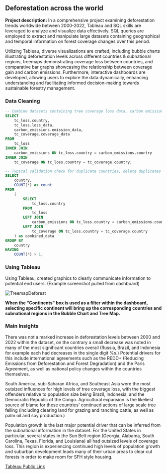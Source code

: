 ## Deforestation across the world 

**Project description:** 
In a comprehensive project examining deforestation trends worldwide between 2000-2022, Tableau and SQL skills are leveraged to analyze and visualize data effectively. SQL queries are employed to extract and manipulate large datasets containing geographical and temporal information on forest coverage changes over this period. 

Utilizing Tableau, diverse visualizations are crafted, including bubble charts illustrating deforestation levels across different countries & subnational regions, treemaps demonstrating coverage loss between countries, and comparative bar graphs showcasing the relationship between coverage gain and carbon emissions. Furthermore, interactive dashboards are developed, allowing users to explore the data dynamically, enhancing understanding and facilitating informed decision-making towards sustainable forestry management.

### Data Cleaning

```sql
-- Combine datasets containing tree coverage loss data, carbon emissions, and total coverage using inner joins
SELECT 
    tc_loss.country,
    tc_loss.loss_data, 
    carbon_emissions.emission_data,
    tc_coverage.coverage_data 
FROM 
    tc_loss
INNER JOIN 
    carbon_emissions ON tc_loss.country = carbon_emissions.country
INNER JOIN 
    tc_coverage ON tc_loss.country = tc_coverage.country;
```

```sql
-- Typical validation check for duplicate countries, delete duplicates following this if present
SELECT 
    country, 
    COUNT(*) as count
FROM 
    (
        SELECT 
            tc_loss.country
        FROM 
            tc_loss
        LEFT JOIN 
            carbon_emissions ON tc_loss.country = carbon_emissions.country
        LEFT JOIN 
            tc_coverage ON tc_loss.country = tc_coverage.country
    ) as combined_data
GROUP BY 
    country
HAVING 
    COUNT(*) > 1;
```

### Using Tableau

Using Tableau, created graphics to clearly communicate information to potential end users. (Example screenshot pulled from dashboard)

![TreemapDeforest](https://github.com/jordanrrice/jordanrrice.github.io/assets/26234385/f3103b5e-629e-490b-9d27-70df22e99af6)

**When the "Continents" box is used as a filter within the dashboard, selecting specific continent will bring up the corresponding countries and subnational regions in the Bubble Chart and Tree Map.**

### Main Insights

There was not a marked increase in deforestation levels between 2000 and 2022 within the dataset, on the contrary a small decrease was noted in many of the most significant countries overall (Russia, Brazil, and Indonesia for example each had decreases in the single digit %s.) Potential drivers for this include international agreements such as the REDD+ (Reducing Emissions from Deforestation and Forest Degradation) and the Paris Agreement, as well as national policy changes within the countries themselves.

South America, sub-Saharan Africa, and Southeast Asia were the most outsized influences for high levels of tree coverage loss, with the biggest offenders relative to population size being Brazil, Indonesia, and the Democratic Republic of the Congo. Agricultural expansion is the likeliest source of blame for these countries' continued actions of large scale tree felling (including clearing land for grazing and ranching cattle, as well as palm oil and soy production.)

Population growth is the last major potential driver that can be inferred from the subnational information in the dataset. For the United States in particular, several states in the Sun Belt region (Georgia, Alabama, South Carolina, Texas, Florida, and Louisiana) all had outsized levels of coverage loss. This region is experiencing continued high levels of population growth and suburban development leads many of their urban areas to clear cut forests in order to make room for SFH style housing.

[Tableau Public Link](https://public.tableau.com/shared/FS2C53QSP?:display_count=n&:origin=viz_share_link)
